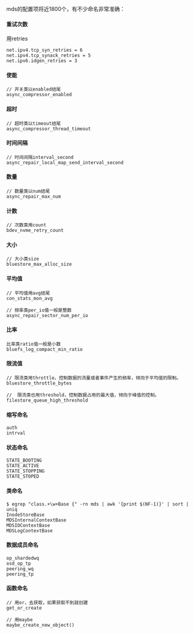 mds的配置项将近1800个，有不少命名非常准确：

#### 重试次数
用retries
```
net.ipv4.tcp_syn_retries = 6
net.ipv4.tcp_synack_retries = 5
net.ipv6.idgen_retries = 3
```

#### 使能
```
// 开关类以enabled结尾
async_compressor_enabled 
```

#### 超时
```
// 超时类以timeout结尾
async_compressor_thread_timeout
```

#### 时间间隔
```
// 时间间隔interval_second
async_repair_local_map_send_interval_second
```

#### 数量
```
// 数量类以num结尾
async_repair_max_num
```

#### 计数
```
// 次数类用count
bdev_nvme_retry_count
```

#### 大小
```
// 大小类size
bluestore_max_alloc_size
```

#### 平均值
```
// 平均值用avg结尾
con_stats_mon_avg

// 频率类per_io值一般是整数
async_repair_sector_num_per_io
```

#### 比率
```
比率类ratio值一般是小数
bluefs_log_compact_min_ratio
```

#### 限流值
```
// 限流类用throttle，控制数据的流量或者事件产生的频率，倾向于平均值的限制。
bluestore_throttle_bytes

//  限流类也用threshold，控制数据占用的最大值，倾向于峰值的控制。
filestore_queue_high_threshold
```

#### 缩写命名
```
auth
intrval
```

#### 状态命名
```
STATE_BOOTING
STATE_ACTIVE
STATE_STOPPING
STATE_STOPED
```

#### 类命名
```
$ egrep "class.+\w+Base {" -rn mds | awk '{print $(NF-1)}' | sort | uniq
InodeStoreBase
MDSInternalContextBase
MDSIOContextBase
MDSLogContextBase
```

#### 数据成员命名
```
op_shardedwq
osd_op_tp
peering_wq
peering_tp
```

#### 函数命名
```
// 用or，去获取，如果获取不到就创建
get_or_create

// 用maybe
maybe_create_new_object()
```
